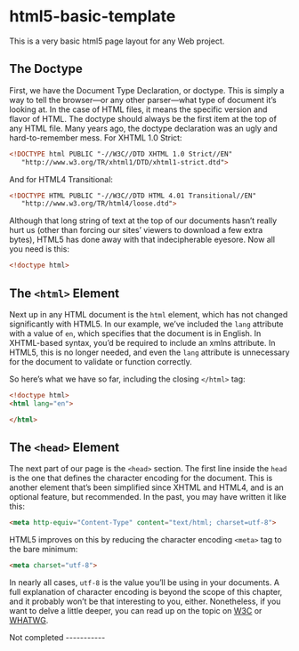 # html5-basic-template
This is a very basic html5 page layout for any Web project.

## The Doctype

First, we have the Document Type Declaration, or doctype. This is simply a way to tell the browser—or any other parser—what type of document it’s looking at. In the case of HTML files, it means the specific version and flavor of HTML. The doctype should always be the first item at the top of any HTML file. Many years ago, the doctype declaration was an ugly and hard-to-remember mess. For XHTML 1.0 Strict:

```html
<!DOCTYPE html PUBLIC "-//W3C//DTD XHTML 1.0 Strict//EN"
   "http://www.w3.org/TR/xhtml1/DTD/xhtml1-strict.dtd">
```

And for HTML4 Transitional:

```html
<!DOCTYPE HTML PUBLIC "-//W3C//DTD HTML 4.01 Transitional//EN"
   "http://www.w3.org/TR/html4/loose.dtd">
```
Although that long string of text at the top of our documents hasn’t really hurt us (other than forcing our sites’ viewers to download a few extra bytes), HTML5 has done away with that indecipherable eyesore. Now all you need is this:

```html
<!doctype html>
```

## The `<html>` Element

Next up in any HTML document is the `html` element, which has not changed significantly with HTML5. In our example, we’ve included the `lang` attribute with a value of `en`, which specifies that the document is in English. In XHTML-based syntax, you’d be required to include an xmlns attribute. In HTML5, this is no longer needed, and even the `lang` attribute is unnecessary for the document to validate or function correctly.

So here’s what we have so far, including the closing `</html>` tag:

```html
<!doctype html>
<html lang="en">

</html>
```

## The `<head>` Element

The next part of our page is the `<head>` section. The first line inside the `head` is the one that defines the character encoding for the document. This is another element that’s been simplified since XHTML and HTML4, and is an optional feature, but recommended. In the past, you may have written it like this:

```html
<meta http-equiv="Content-Type" content="text/html; charset=utf-8">
```

HTML5 improves on this by reducing the character encoding `<meta>` tag to the bare minimum:

```html
<meta charset="utf-8">
```

In nearly all cases, `utf-8` is the value you’ll be using in your documents. A full explanation of character encoding is beyond the scope of this chapter, and it probably won’t be that interesting to you, either. Nonetheless, if you want to delve a little deeper, you can read up on the topic on [W3C](https://www.w3.org/) or [WHATWG](https://whatwg.org/).

Not completed -----------

